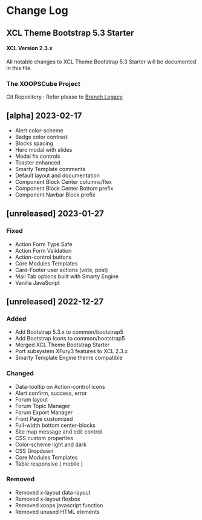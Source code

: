 # Change Log

## XCL Theme Bootstrap 5.3 Starter

#### XCL Version 2.3.x

All notable changes to XCL Theme Bootstrap 5.3 Starter will be documented in this file.

### The XOOPSCube Project

Git Repository : Refer please to [Branch Legacy ](https://github.com/xoopscube/legacy/)

## [alpha] 2023-02-17

- Alert color-scheme
- Badge color contrast
- Blocks spacing
- Hero modal with slides
- Modal fix controls
- Toaster enhanced
- Smarty Template comments
- Default layout and documentation
- Component Block Center columns/flex
- Component Block Center Bottom prefix
- Component Navbar Block prefix

## [unreleased] 2023-01-27

### Fixed

- Action Form Type Safe
- Action Form Validation
- Action-control buttons
- Core Modules Templates
- Card-Footer user actions (vote, post)
- Mail Tab options built with Smarty Engine
- Vanilla JavaScript

## [unreleased] 2022-12-27

### Added

- Add Bootstrap 5.3.x to common/bootstrap5
- Add Bootstrap Icons to common/bootstrap5
- Merged XCL Theme Bootstrap Starter
- Port subsystem XFury3 features to XCL 2.3.x
- Smarty Template Engine theme compatible

### Changed

- Data-tooltip on Action-control icons
- Alert confirm, success, error
- Forum layout
- Forum Topic Manager
- Forum Export Manager
- Front Page customized
- Full-width bottom center-blocks
- Site map message and edit control
- CSS custom properties
- Color-scheme light and dark
- CSS Dropdown
- Core Modules Templates
- Table responsive ( mobile )

### Removed

- Removed x-layout data-layout
- Removed x-layout flexbox
- Removed xoops javascript function
- Removed unused HTML elements
